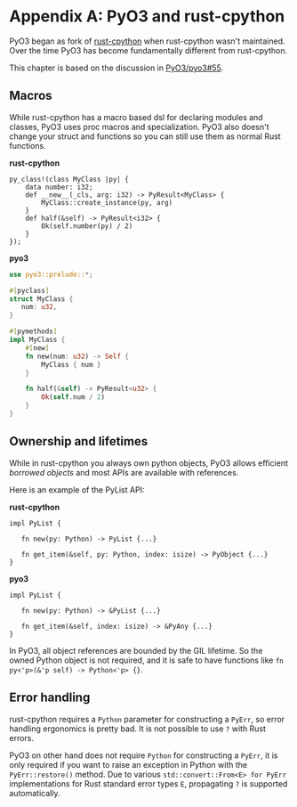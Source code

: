 # Appendix A: PyO3 and rust-cpython

PyO3 began as fork of [rust-cpython](https://github.com/dgrunwald/rust-cpython) when rust-cpython wasn't maintained. Over the time PyO3 has become fundamentally different from rust-cpython.

This chapter is based on the discussion in [PyO3/pyo3#55](https://github.com/PyO3/pyo3/issues/55).

## Macros

While rust-cpython has a macro based dsl for declaring modules and classes, PyO3 uses proc macros and specialization. PyO3 also doesn't change your struct and functions so you can still use them as normal Rust functions.

**rust-cpython**

```rust,ignore
py_class!(class MyClass |py| {
    data number: i32;
    def __new__(_cls, arg: i32) -> PyResult<MyClass> {
        MyClass::create_instance(py, arg)
    }
    def half(&self) -> PyResult<i32> {
        Ok(self.number(py) / 2)
    }
});
```

**pyo3**

```rust
use pyo3::prelude::*;

#[pyclass]
struct MyClass {
   num: u32,
}

#[pymethods]
impl MyClass {
    #[new]
    fn new(num: u32) -> Self {
        MyClass { num }
    }

    fn half(&self) -> PyResult<u32> {
        Ok(self.num / 2)
    }
}
```

## Ownership and lifetimes

While in rust-cpython you always own python objects, PyO3 allows efficient *borrowed objects*
and most APIs are available with references.

Here is an example of the PyList API:

**rust-cpython**

```rust,ignore
impl PyList {

   fn new(py: Python) -> PyList {...}

   fn get_item(&self, py: Python, index: isize) -> PyObject {...}
}
```

**pyo3**

```rust,ignore
impl PyList {

   fn new(py: Python) -> &PyList {...}

   fn get_item(&self, index: isize) -> &PyAny {...}
}
```

In PyO3, all object references are bounded by the GIL lifetime.
So the owned Python object is not required, and it is safe to have functions like `fn py<'p>(&'p self) -> Python<'p> {}`.

## Error handling

rust-cpython requires a `Python` parameter for constructing a `PyErr`, so error handling ergonomics is pretty bad. It is not possible to use `?` with Rust errors.

PyO3 on other hand does not require `Python` for constructing a `PyErr`, it is only required if you want to raise an exception in Python with the `PyErr::restore()` method. Due to various `std::convert::From<E> for PyErr` implementations for Rust standard error types `E`, propagating `?` is supported automatically.
